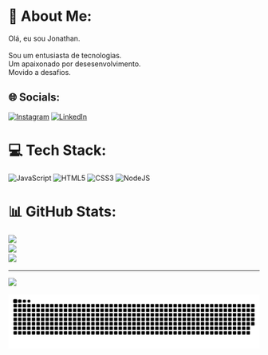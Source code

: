 # 💫 About Me:
Olá, eu sou Jonathan.<br><br>Sou um entusiasta de tecnologias.<br>Um apaixonado por desesenvolvimento.<br>Movido a desafios.



## 🌐 Socials:
[![Instagram](https://img.shields.io/badge/Instagram-%23E4405F.svg?logo=Instagram&logoColor=white)](https://instagram.com/https://www.instagram.com/jonathanvmelo/) [![LinkedIn](https://img.shields.io/badge/LinkedIn-%230077B5.svg?logo=linkedin&logoColor=white)](https://linkedin.com/in/https://www.linkedin.com/in/jonathan-melo-b3966b11b/) 

# 💻 Tech Stack:
![JavaScript](https://img.shields.io/badge/javascript-%23323330.svg?style=flat&logo=javascript&logoColor=%23F7DF1E) ![HTML5](https://img.shields.io/badge/html5-%23E34F26.svg?style=flat&logo=html5&logoColor=white) ![CSS3](https://img.shields.io/badge/css3-%231572B6.svg?style=flat&logo=css3&logoColor=white) ![NodeJS](https://img.shields.io/badge/node.js-6DA55F?style=flat&logo=node.js&logoColor=white)
# 📊 GitHub Stats:
![](https://github-readme-stats.vercel.app/api?username=jonathanvmelo&theme=dark&hide_border=true&include_all_commits=true&count_private=false)<br/>
![](https://github-readme-streak-stats.herokuapp.com/?user=jonathanvmelo&theme=dark&hide_border=true)<br/>
![](https://github-readme-stats.vercel.app/api/top-langs/?username=jonathanvmelo&theme=dark&hide_border=true&include_all_commits=true&count_private=false&layout=compact)


---
[![](https://visitcount.itsvg.in/api?id=jonathanvmelo&icon=0&color=12)](https://visitcount.itsvg.in)

![Snake animation](https://github.com/jonathanvmelo/jonathanvmelo/blob/output/github-contribution-grid-snake.svg)
